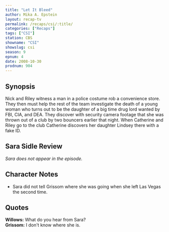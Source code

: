 ```yaml
---
title: "Let It Bleed"
author: Mika A. Epstein
layout: recap-tv
permalink: /recaps/csi/:title/
categories: ["Recaps"]
tags: ["CSI"]
station: CBS
showname: "CSI"
showslug: csi
season: 9
epnum: 4  
date: 2008-10-30
prodnum: 904  
---
```


## Synopsis

Nick and Riley witness a man in a police costume rob a convenience store. They then must help the rest of the team investigate the death of a young woman who turns out to be the daughter of a big time drug lord wanted by FBI, CIA, and DEA. They discover with security camera footage that she was thrown out of a club by two bouncers earlier that night. When Catherine and Riley go to the club Catherine discovers her daughter Lindsey there with a fake ID.

## Sara Sidle Review

_Sara does not appear in the episode._

## Character Notes

* Sara did not tell Grissom where she was going when she left Las Vegas the second time.

## Quotes

**Willows:** What do you hear from Sara?  
**Grissom:** I don't know where she is.

